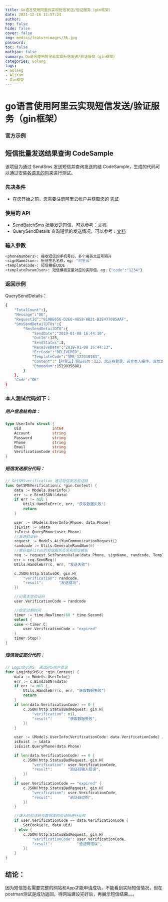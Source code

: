 ```yaml
---
title: Go语言使用阿里云实现短信发送/验证服务（gin框架）
date: 2021-12-16 11:57:24
author:
top: false
hide: false
cover: false
img: medias/featureimages/36.jpg
password:
toc: false
mathjax: false
summary: Go语言使用阿里云实现短信发送/验证服务（gin框架）
categories: Golang
tags:
- Golang
- AliYun
- Gin框架
---
```

# go语言使用阿里云实现短信发送/验证服务（gin框架）

### 官方示例

## 短信批量发送结果查询 CodeSample 

该项目为通过 SendSms 发送短信并查询发送的结 CodeSample，生成的代码可以通过安装[各语言的包](https://darabonba.api.aliyun.com/module/alibabacloud/CS20151215)来进行测试。

### 先决条件

- 在您开始之前，您需要注册阿里云帐户并获取您的 [凭证](https://usercenter.console.aliyun.com/#/manage/ak)

### 使用的 API

- SendBatchSms 批量发送短信，可以参考：[文档](https://help.aliyun.com/document_detail/101414.html)
- QuerySendDetails 查询短信的发送情况，可以参考：[文档](https://help.aliyun.com/document_detail/102352.html)

### 输入参数

```sh
<phoneNumbers>: 接收短信的手机号码，多个用英文逗号隔开
<signNameJson>: 短信签名名称，eg: "阿里云"
<templateCode>: 短信模板CODE
<templateParamJson>: 短信模板变量对应的实际值，eg：{"code":"1234"}
```

### 返回示例

QuerySendDetails：

```sh
{
	"TotalCount":1,
	"Message":"OK",
	"RequestId":"819BE656-D2E0-4858-8B21-B2E477085AAF",
	"SmsSendDetailDTOs":{
		"SmsSendDetailDTO":{
			"SendDate":"2019-01-08 16:44:10",
			"OutId":123,
			"SendStatus":3,
			"ReceiveDate":"2019-01-08 16:44:13",
			"ErrCode":"DELIVERED",
			"TemplateCode":"SMS_122310183",
			"Content":"【阿里云】验证码为：123，您正在登录，若非本人操作，请勿泄露",
			"PhoneNum":15298356881
		}
	},
	"Code":"OK"
}
```



### 本人测试代码如下：

##### 用户信息结构体：

```go
type UserInfo struct {
	Uid              int64
	Account          string
	Password         string
	Phone            string
	Email            string
	VerificationCode string
}
```

##### 短信发送部分代码：

```go
// GetSMSverification 通过短信发送验证码
func GetSMSVerification(c *gin.Context) {
	data := Models.UserInfo{}
	err := c.BindJSON(&data)
	if err != nil {
		Utils.HandleErr(c, err, "获取数据失败")
		return
	}

	user := &Models.UserInfo{Phone: data.Phone}
	isExist := &data
	isExist.QueryPhone(user.Phone)
	//发送验证码
	request := Models.ALiYunCommunicationRequest{}
	randcode := Utils.GenerateRandNum(6)
    //需获取AliYun的短信服务签名和短信模板
	req := request.SetParamsValue(data.Phone, signName, randcode, TemplateParam)
	err = req.SendReq()
	Utils.HandleErr(c, err, "发送失败")

	c.JSON(http.StatusOK, gin.H{
		"verification": randcode,
		"result":       "发送成功",
	})

	//记录本地验证码
	user.VerificationCode = randcode

	//给定过期时间
	timer := time.NewTimer(60 * time.Second)
	select {
	case <-timer.C:
		user.VerificationCode = "expired"
	}
	timer.Stop()
}
```



##### 短信验证部分代码：

```go
// LoginbySMS  通过SMS用户登录
func LoginbySMS(c *gin.Context) {
	data := Models.UserInfo{}
	err := c.BindJSON(&data)
	if err != nil {
		Utils.HandleErr(c, err, "获取数据失败")
		return
	}
	if len(data.VerificationCode) == 0 {
		c.JSON(http.StatusBadRequest, gin.H{
			"verification": nil,
			"result":       "获取数据失败",
		})
	}

	user := &Models.UserInfo{VerificationCode: data.VerificationCode} //填入的验证码
	isExist := &data
	isExist.QueryPhone(data.Phone)

	if len(data.VerificationCode) == 0 {
		c.JSON(http.StatusBadRequest, gin.H{
			"verification": user.VerificationCode,
			"result":       "验证码输入错误",
		})
	}
	if user.VerificationCode == "expired" {
		c.JSON(http.StatusBadRequest, gin.H{
			"verification": user.VerificationCode,
			"result":       "验证码过期",
		})
	}

	//填入的验证码与数据库的验证码进行比较
	if user.VerificationCode == data.VerificationCode {
		SetCookie(c, data.Uid)
	} else {
		c.JSON(http.StatusBadRequest, gin.H{
			"verificationCode": user.VerificationCode,
			"result":           "验证码错误",
		})
	}
}

```



## 结论：

因为短信签名需要完整的网站和App才能申请成功，不能看到实际短信情况，但在postman测试是成功返回，待网站建设完好后，再展示短信结果。。。